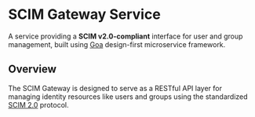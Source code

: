 # SCIM Gateway Service

A service providing a **SCIM v2.0-compliant** interface for user and group
management, built using [Goa](https://goa.design/) design-first microservice
framework.

## Overview

The SCIM Gateway is designed to serve as a RESTful API layer for managing
identity resources like users and groups using the standardized
[SCIM 2.0](https://tools.ietf.org/html/rfc7644) protocol.
